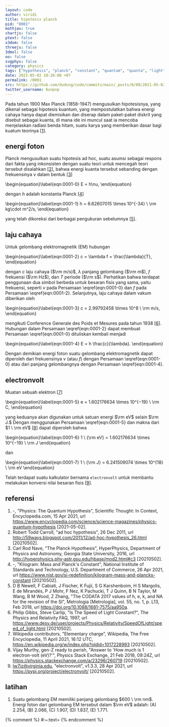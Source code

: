 ```yaml
---
layout: code
author: viridi
title: hipotesis planck
pid: "0001"
mathjax: true
chartjs: false
ptext: false
x3dom: false
threejs: false
3dmol: false
oo: false
svgphys: false
category: physics
tags: ["hypothesis", "planck", "constant", "quantum", "quanta", "light"]
date: 2021-05-02 10:26:00 +07
permalink: /0001
src: https://github.com/dudung/code/commits/main/_posts/0/00/2021-05-02-planck-hypothesis.md
twitter_username: 6unpnp
---
```

Pada tahun 1900 Max Planck (1858-1947) mengusulkan hipotesisnya, yang dikenal sebagai hipotesis kuantum, yang mempostulatkan bahwa energi cahaya hanya dapat diemisikan dan diserap dalam paket-paket diskrit yang disebut sebagai kuanta, di mana ide ini muncul saat ia mencoba menjelaskan radiasi benda hitam, suatu karya yang memberikan dasar bagi kuatum teorinya [[1](#r1)].


## energi foton
Planck mengusulkan suatu hipotesis ad hoc, suatu asumsi sebagai respons dari fakta yang inkonsisten dengan suatu teori untuk mencegah teori tersebut disalahkan [[2](#r2)], bahwa energi kuanta tersebut sebanding dengan frekuensinya $\nu$ dalam bentuk [[3](#r3)]

\begin{equation}\label{eqn:0001-0}
E = h\nu,
\end{equation}

dengan $h$ adalah konstanta Planck [[4](#r4)]

\begin{equation}\label{eqn:0001-1}
h = 6.62607015 \times 10^{-34} \ \rm kg\cdot m^2/s,
\end{equation}

yang telah dikoreksi dari berbagai pengukuran sebelumnya [[5](#r5)].


## laju cahaya
Untuk gelombang elektromagnetik (EM) hubungan

\begin{equation}\label{eqn:0001-2}
c = \lambda f = \frac{\lambda}{T},
\end{equation}

dengan $c$ laju cahaya ($\rm m/s)$, $\lambda$ panjang gelombang ($\rm m$), $f$ frekuensi ($\rm Hz$), dan $T$ periode ($\rm s$). Perhatikan bahwa terdapat penggunaan dua simbol berbeda untuk besaran fisis yang sama, yaitu frekuensi, seperti $\nu$ pada Persamaan \eqref{eqn:0001-0} dan $f$ pada Persamaan \eqref{eqn:0001-2}. Selanjutnya, laju cahaya dalam vakum diberikan oleh

\begin{equation}\label{eqn:0001-3}
c = 2.99792458 \times 10^8 \ \rm m/s,
\end{equation}

mengikuti Conference Generale des Poids et Mesures pada tahun 1938 [[6](#r6)]. Hubungan dalam Persamaan \eqref{eqn:0001-2} dapat membuat Persamaan \eqref{eqn:0001-0} dituliskan kembali menjadi

\begin{equation}\label{eqn:0001-4}
E = h \frac{c}{\lambda}.
\end{equation}

Dengan demikian energi foton suatu gelombang elektromagnetik dapat diperoleh dari frekuensinya $\nu$ (atau $f$) dengan Persamaan \eqref{eqn:0001-0} atau dari panjang gelombangnya dengan Persamaan \eqref{eqn:0001-4}.


## electronvolt
Muatan sebuah elektron [[7](#r7)]

\begin{equation}\label{eqn:0001-5}
e = 1.602176634 \times 10^{−19} \ \rm C,
\end{equation}

yang keduanya akan digunakan untuk satuan energi $\rm eV$ selain $\rm J.$ Dengan menggunakan Persamaan \eqref{eqn:0001-5} dan makna dari $1 \ \rm eV$ [[8](#r8)] dapat diperoleh bahwa

\begin{equation}\label{eqn:0001-6}
1 \ {\rm eV} = 1.602176634 \times 10^{−19} \ \rm J
\end{equation}

dan

\begin{equation}\label{eqn:0001-7}
1 \ {\rm J} = 6.241509074 \times 10^{18} \ \rm eV
\end{equation}

Telah terdapat suatu kalkulator bernama `electronvolt` untuk membantu melakukan konversi nilai besaran fisis [[9](#r9)].


## referensi
1. <a name="r1"></a>-, "Physics: The Quantum Hypothesis", Scientific Thought: In Context, Encyclopedia.com, 15 Apr 2021, url <https://www.encyclopedia.com/science/science-magazines/physics-quantum-hypothesis> [2021-05-02].
2. <a name="r2"></a>Robert Todd Carroll, "ad hoc hypothesis", 26 Dec 2011, url <http://59ways.blogspot.com/2011/12/ad-hoc-hypothesis_26.html> [20210502].
3. <a name="r3"></a>Carl Rod Nave, "The Planck Hypothesis", HyperPhysics, Department of Physics and Astronomy, Georgia State University, 2016, url <http://hyperphysics.phy-astr.gsu.edu/hbase/mod2.html#c3> [20210502].
4. <a name="r4"></a>-, "Kilogram: Mass and Planck's Constant", National Institute of Standards and Technology, U.S. Department of Commerce, 26 Apr 2021, url <https://www.nist.gov/si-redefinition/kilogram-mass-and-plancks-constant> [20210502].
5. <a name="r5"></a>D B Newell, F Cabiati, J Fischer, K Fujii, S G Karshenboim, H S Margolis, E de Mirandés, P J Mohr, F Nez, K Pachucki, T J Quinn, B N Taylor, M Wang, B M Wood, Z Zhang, "The CODATA 2017 values of h, e, k, and NA for the revision of the SI", Metrologia [Metrologia], vol. 55, no. 1, p. L13, Feb 2018, url <https://doi.org/10.1088/1681-7575/aa950a>.
6. <a name="r6"></a>Philip Gibbs, Steve Carlip, "Is The Speed of Light Constant?", The Physics and Relativity FAQ, 1997, url <https://www.desy.de/user/projects/Physics/Relativity/SpeedOfLight/speed_of_light.html> [20210502].
7. <a name="r7"></a>Wikipedia contributors, "Elementary charge", Wikipedia, The Free Encyclopedia, 11 April 2021, 16:12 UTC, <https://en.wikipedia.org/w/index.php?oldid=1017228993> [20210502].
8. <a name="r8"></a>Vijay Murthy, gen-Z ready to perish, "Answer to 'How much is 1 electron-volt (eV)?'", Physics Stack Exchange, 21 Feb 2018, 09:24Z, url <https://physics.stackexchange.com/a/23296/260719> [20210502].
9. <a name="r9"></a>lw7jz@virginia.edu, "electronvolt", v1.3.3, 28 Apr 2021, url <https://pypi.org/project/electronvolt/> [20210502].


## latihan
1. <a name="e1"></a>Suatu gelombang EM memiliki panjang gelombang $600 \ \rm nm$. Energi foton dari gelombang EM tersebut dalam $\rm eV$ adalah: (A) $2.254$, (B) $2.066$, (C) $1.907$, (D) $1.837$, (E) $1.771$.

{% comment %}
#:~:text=
{% endcomment %}
